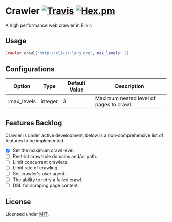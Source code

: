 # Crawler [![Travis](https://img.shields.io/travis/fredwu/crawler.svg)](https://travis-ci.org/fredwu/crawler) [![Hex.pm](https://img.shields.io/hexpm/v/crawler.svg)](https://hex.pm/packages/crawler)

A high performance web crawler in Elixir.

## Usage

```elixir
Crawler.crawl("http://elixir-lang.org", max_levels: 2)
```

## Configurations

| Option      | Type    | Default Value | Description |
|-------------|---------|---------------|-------------|
| :max_levels | integer | 3             | Maximum nested level of pages to crawl.

## Features Backlog

Crawler is under active development, below is a non-comprehensive list of features to be implemented.

- [x] Set the maximum crawl level.
- [ ] Restrict crawlable domains and/or path.
- [ ] Limit concurrent crawlers.
- [ ] Limit rate of crawling.
- [ ] Set crawler's user agent.
- [ ] The ability to retry a failed crawl.
- [ ] DSL for scraping page content.

## License

Licensed under [MIT](http://fredwu.mit-license.org/).
